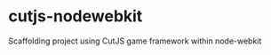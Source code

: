 cutjs-nodewebkit
================

Scaffolding project using CutJS game framework within node-webkit
